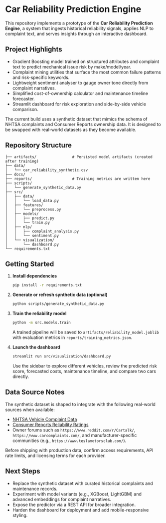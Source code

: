 # Car Reliability Prediction Engine

This repository implements a prototype of the **Car Reliability Prediction Engine**, a system that ingests historical reliability signals, applies NLP to complaint text, and serves insights through an interactive dashboard.

## Project Highlights

- Gradient Boosting model trained on structured attributes and complaint text to predict mechanical issue risk by make/model/year.
- Complaint mining utilities that surface the most common failure patterns and risk-specific keywords.
- Lightweight sentiment analyser to gauge owner tone directly from complaint narratives.
- Simplified cost-of-ownership calculator and maintenance timeline forecaster.
- Streamlit dashboard for risk exploration and side-by-side vehicle comparison.

The current build uses a synthetic dataset that mimics the schema of NHTSA complaints and Consumer Reports ownership data. It is designed to be swapped with real-world datasets as they become available.

## Repository Structure

```
├── artifacts/                # Persisted model artifacts (created after training)
├── data/
│   └── car_reliability_synthetic.csv
├── docs/
├── reports/                  # Training metrics are written here
├── scripts/
│   └── generate_synthetic_data.py
├── src/
│   ├── data/
│   │   └── load_data.py
│   ├── features/
│   │   └── preprocess.py
│   ├── models/
│   │   ├── predict.py
│   │   └── train.py
│   ├── nlp/
│   │   ├── complaint_analysis.py
│   │   └── sentiment.py
│   └── visualization/
│       └── dashboard.py
└── requirements.txt
```

## Getting Started

1. **Install dependencies**

   ```bash
   pip install -r requirements.txt
   ```

2. **Generate or refresh synthetic data (optional)**

   ```bash
   python scripts/generate_synthetic_data.py
   ```

3. **Train the reliability model**

   ```bash
   python -m src.models.train
   ```

   A trained pipeline will be saved to `artifacts/reliability_model.joblib` with evaluation metrics in `reports/training_metrics.json`.

4. **Launch the dashboard**

   ```bash
   streamlit run src/visualization/dashboard.py
   ```

   Use the sidebar to explore different vehicles, review the predicted risk score, forecasted costs, maintenance timeline, and compare two cars directly.

## Data Source Notes

The synthetic dataset is shaped to integrate with the following real-world sources when available:

- [NHTSA Vehicle Complaint Data](https://www.nhtsa.gov/vehicle/complaints)
- [Consumer Reports Reliability Ratings](https://www.consumerreports.org/cars/)
- Owner forums such as `https://www.reddit.com/r/Cartalk/`, `https://www.carcomplaints.com/`, and manufacturer-specific communities (e.g., `https://www.teslamotorsclub.com/`).

Before shipping with production data, confirm access requirements, API rate limits, and licensing terms for each provider.

## Next Steps

- Replace the synthetic dataset with curated historical complaints and maintenance records.
- Experiment with model variants (e.g., XGBoost, LightGBM) and advanced embeddings for complaint narratives.
- Expose the predictor via a REST API for broader integration.
- Harden the dashboard for deployment and add mobile-responsive styling.

